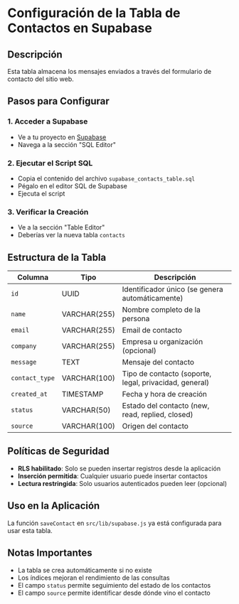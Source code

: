 # Configuración de la Tabla de Contactos en Supabase

## Descripción
Esta tabla almacena los mensajes enviados a través del formulario de contacto del sitio web.

## Pasos para Configurar

### 1. Acceder a Supabase
- Ve a tu proyecto en [Supabase](https://supabase.com)
- Navega a la sección "SQL Editor"

### 2. Ejecutar el Script SQL
- Copia el contenido del archivo `supabase_contacts_table.sql`
- Pégalo en el editor SQL de Supabase
- Ejecuta el script

### 3. Verificar la Creación
- Ve a la sección "Table Editor"
- Deberías ver la nueva tabla `contacts`

## Estructura de la Tabla

| Columna | Tipo | Descripción |
|---------|------|-------------|
| `id` | UUID | Identificador único (se genera automáticamente) |
| `name` | VARCHAR(255) | Nombre completo de la persona |
| `email` | VARCHAR(255) | Email de contacto |
| `company` | VARCHAR(255) | Empresa u organización (opcional) |
| `message` | TEXT | Mensaje del contacto |
| `contact_type` | VARCHAR(100) | Tipo de contacto (soporte, legal, privacidad, general) |
| `created_at` | TIMESTAMP | Fecha y hora de creación |
| `status` | VARCHAR(50) | Estado del contacto (new, read, replied, closed) |
| `source` | VARCHAR(100) | Origen del contacto |

## Políticas de Seguridad
- **RLS habilitado**: Solo se pueden insertar registros desde la aplicación
- **Inserción permitida**: Cualquier usuario puede insertar contactos
- **Lectura restringida**: Solo usuarios autenticados pueden leer (opcional)

## Uso en la Aplicación
La función `saveContact` en `src/lib/supabase.js` ya está configurada para usar esta tabla.

## Notas Importantes
- La tabla se crea automáticamente si no existe
- Los índices mejoran el rendimiento de las consultas
- El campo `status` permite seguimiento del estado de los contactos
- El campo `source` permite identificar desde dónde vino el contacto




















